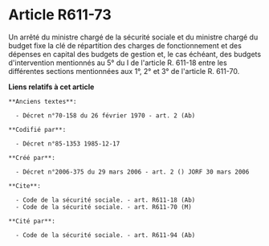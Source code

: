 # Article R611-73

Un arrêté du ministre chargé de la sécurité sociale et du ministre chargé du budget fixe la clé de répartition des charges de
fonctionnement et des dépenses en capital des budgets de gestion et, le cas échéant, des budgets d'intervention mentionnés au
5° du I de l'article R. 611-18 entre les différentes sections mentionnées aux 1°, 2° et 3° de l'article R. 611-70.

**Liens relatifs à cet article**

	**Anciens textes**:

	  - Décret n°70-158 du 26 février 1970 - art. 2 (Ab)

	**Codifié par**:

	  - Décret n°85-1353 1985-12-17

	**Créé par**:

	  - Décret n°2006-375 du 29 mars 2006 - art. 2 () JORF 30 mars 2006

	**Cite**:

	  - Code de la sécurité sociale. - art. R611-18 (Ab)
	  - Code de la sécurité sociale. - art. R611-70 (M)

	**Cité par**:

	  - Code de la sécurité sociale. - art. R611-94 (Ab)
